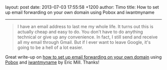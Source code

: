 layout: post
date: 2013-07-03 17:55:58 +1200
author: Timo
title: How to set up email forwarding on your own domain using Pobox and iwantmyname


----

> I have an email address to last me my whole life. It turns out this is actually cheap and easy to do. You don't have to do anything technical or give up any convenience. In fact, I still send and receive all my email through Gmail. But if I ever want to leave Google, it's going to be a hell of a lot easier.

Great write-up on [how to set up email forwarding on your own domain](http://konklone.com/post/take-control-of-your-email-address) using [Pobox](https://iwantmyname.com/services/email-hosting/pobox-mail-forwarding) and [iwantmyname](https://iwantmyname.com) by Eric Mill. Thanks!
